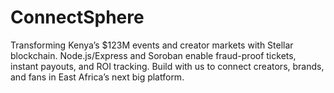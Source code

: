 # ConnectSphere
Transforming Kenya’s $123M events and creator markets with Stellar blockchain. Node.js/Express and Soroban enable fraud-proof tickets, instant payouts, and ROI tracking. Build with us to connect creators, brands, and fans in East Africa’s next big platform.
